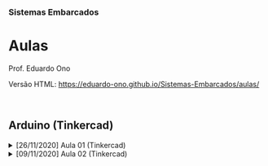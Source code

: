 ### Sistemas Embarcados

# Aulas

Prof. Eduardo Ono

Versão HTML: https://eduardo-ono.github.io/Sistemas-Embarcados/aulas/

<br>

## Arduino (Tinkercad)

<details>
    <summary>[26/11/2020] Aula 01 (Tinkercad)</summary>

<a href="https://www.tinkercad.com/embed/lzvgk5QKIiY?editbtn=1" target="_blank"><img src="https://csg.tinkercad.com/things/lzvgk5QKIiY/t725.png?rev=1605555086328000000&s=&v=1&type=circuits" width="300px"></a>

</details>

<details>
    <summary>[09/11/2020] Aula 02 (Tinkercad)</summary>

</details>

<br>
